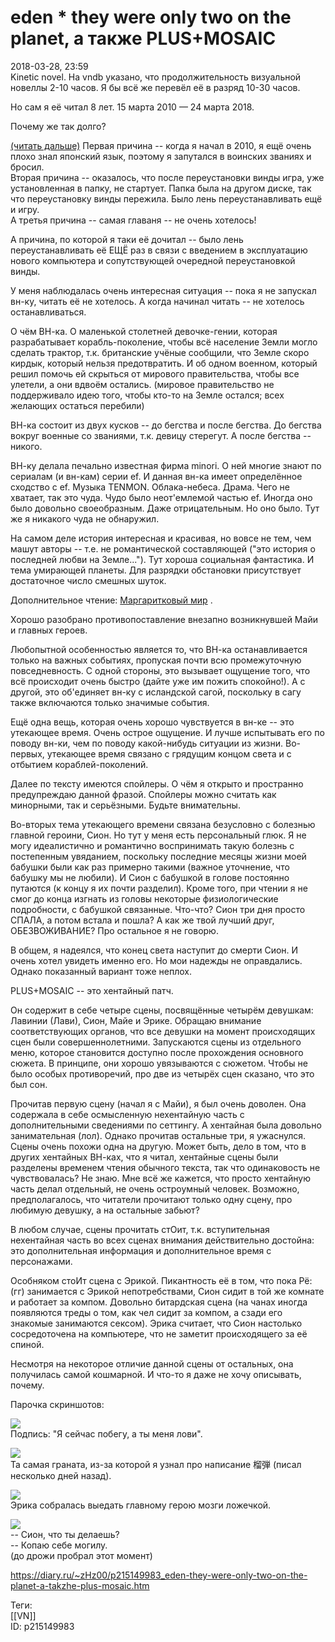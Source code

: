 eden \* they were only two on the planet, а также PLUS+MOSAIC
==============================================================

   
 2018-03-28, 23:59   
  Kinetic novel. На vndb указано, что продолжительность визуальной новеллы 2-10 часов. Я бы всё же перевёл её в разряд 10-30 часов.   
   
 Но сам я её читал 8 лет. 15 марта 2010 — 24 марта 2018.   
   
 Почему же так долго?   
   
  [(читать дальше)](https://zHz00.diary.ru/p215149983.htm?index=1#linkmore215149983m1)    Первая причина -- когда я начал в 2010, я ещё очень плохо знал японский язык, поэтому я запутался в воинских званиях и бросил.   
 Вторая причина -- оказалось, что после переустановки винды игра, уже установленная в папку, не стартует. Папка была на другом диске, так что переустановку винды пережила. Было лень переустанавливать ещё и игру.   
 А третья причина -- самая главаня -- не очень хотелось!   
   
 А причина, по которой я таки её дочитал -- было лень переустанавливать её ЕЩЁ раз в связи с введением в эксплуатацию нового компьютера и сопутствующей очередной переустановкой винды.   
   
 У меня наблюдалась очень интересная ситуация -- пока я не запускал вн-ку, читать её не хотелось. А когда начинал читать -- не хотелось останавливаться.   
   
 О чём ВН-ка. О маленькой столетней девочке-гении, которая разрабатывает корабль-поколение, чтобы всё население Земли могло сделать трактор, т.к. британские учёные сообщили, что Земле скоро кирдык, который нельзя предотвратить. И об одном военном, который решил помочь ей скрыться от мирового правительства, чтобы все улетели, а они вдвоём остались. (мировое правительство не поддерживало идею того, чтобы кто-то на Земле остался; всех желающих остаться перебили)   
   
 ВН-ка состоит из двух кусков -- до бегства и после бегства. До бегства вокруг военные со званиями, т.к. девицу стерегут. А после бегства -- никого.   
   
 ВН-ку делала печально известная фирма minori. О ней многие знают по сериалам (и вн-кам) серии ef. И данная вн-ка имеет определённое сходство с ef. Музыка TENMON. Облака-небеса. Драма. Чего не хватает, так это чуда. Чудо было неот'емлемой частью ef. Иногда оно было довольно своеобразным. Даже отрицательным. Но оно было. Тут же я никакого чуда не обнаружил.   
   
 На самом деле история интересная и красивая, но вовсе не тем, чем машут авторы -- т.е. не романтической составляющей ("это история о последней любви на Земле..."). Тут хороша социальная фантастика. И тема умирающей планеты. Для разрядки обстановки присутствует достаточное число смешных шуток.   
   
 Дополнительное чтение:  [Маргаритковый мир](https://ru.wikipedia.org/wiki/%D0%9C%D0%B0%D1%80%D0%B3%D0%B0%D1%80%D0%B8%D1%82%D0%BA%D0%BE%D0%B2%D1%8B%D0%B9_%D0%9C%D0%B8%D1%80)  .   
   
 Хорошо разобрано противопоставление внезапно возникнувшей Майи и главных героев.   
   
 Любопытной особенностью является то, что ВН-ка останавливается только на важных событиях, пропуская почти всю промежуточную повседневность. С одной стороны, это вызывает ощущение того, что всё происходит очень быстро (дайте уже им пожить спокойно!). А с другой, это об'единяет вн-ку с исландской сагой, поскольку в сагу также включаются только значимые события.   
   
 Ещё одна вещь, которая очень хорошо чувствуется в вн-ке -- это утекающее время. Очень острое ощущение. И лучше испытывать его по поводу вн-ки, чем по поводу какой-нибудь ситуации из жизни. Во-первых, утекающее время связано с грядущим концом света и с отбытием кораблей-поколений.   
   
 Далее по тексту имеются спойлеры. О чём я открыто и пространно предупреждаю данной фразой. Спойлеры можно считать как минорными, так и серьёзными. Будьте внимательны.   
   
 Во-вторых тема утекающего времени связана безусловно с болезнью главной героини, Сион. Но тут у меня есть персональный глюк. Я не могу идеалистично и романтично воспринимать такую болезнь с постепенным увяданием, поскольку последние месяцы жизни моей бабушки были как раз примерно такими (важное уточнение, что бабушку мы не любили). И Сион с бабушкой в голове постоянно путаются (к концу я их почти разделил). Кроме того, при чтении я не смог до конца изгнать из головы некоторые физиологические подробности, с бабушкой связанные. Что-что? Сион три дня просто СПАЛА, а потом встала и пошла? А как же твой лучший друг, ОБЕЗВОЖИВАНИЕ? Про остальное я не говорю.   
   
 В общем, я надеялся, что конец света наступит до смерти Сион. И очень хотел увидеть именно его. Но мои надежды не оправдались. Однако показанный вариант тоже неплох.   
   
 PLUS+MOSAIC -- это хентайный патч.   
   
 Он содержит в себе четыре сцены, посвящённые четырём девушкам: Лавинии (Лави), Сион, Майе и Эрике. Обращаю внимание соответствующих органов, что все девушки на момент происходящих сцен были совершеннолетними. Запускаются сцены из отдельного меню, которое становится доступно после прохождения основного сюжета. В принципе, они хорошо увязываются с сюжетом. Чтобы не было особых противоречий, про две из четырёх сцен сказано, что это был сон.   
   
 Прочитав первую сцену (начал я с Майи), я был очень доволен. Она содержала в себе осмысленную нехентайную часть с дополнительными сведениями по сеттингу. А хентайная была довольно занимательная (лол). Однако прочитав остальные три, я ужаснулся. Сцены очень похожи одна на другую. Может быть, дело в том, что в других хентайных ВН-ках, что я читал, хентайные сцены были разделены временем чтения обычного текста, так что одинаковость не чувствовалась? Не знаю. Мне всё же кажется, что просто хентайную часть делал отдельный, не очень остроумный человек. Возможно, предполагалось, что читатели прочитают только одну сцену, про любимую девушку, а на остальные забьют?   
   
 В любом случае, сцены прочитать стОит, т.к. вступительная нехентайная часть во всех сценах внимания действительно достойна: это дополнительная информация и дополнительное время с персонажами.   
   
 Особняком стоИт сцена с Эрикой. Пикантность её в том, что пока Рё: (гг) занимается с Эрикой непотребствами, Сион сидит в той же комнате и работает за компом. Довольно битардская сцена (на чанах иногда появляются треды о том, как чел сидит за компом, а сзади его знакомые занимаются сексом). Эрика считает, что Сион настолько сосредоточена на компьютере, что не заметит происходящего за её спиной.   
   
 Несмотря на некоторое отличие данной сцены от остальных, она получилась самой кошмарной. И что-то я даже не хочу описывать, почему.   
   
 Парочка скриншотов:   
   
    
  [![](https://i.imgur.com/hYEN4yUl.jpg)](https://i.imgur.com/hYEN4yU.jpg)    
 Подпись: "Я сейчас побегу, а ты меня лови".   
   
  [![](https://i.imgur.com/0h2OQ9Jl.png)](https://i.imgur.com/0h2OQ9J.png)    
 Та самая граната, из-за которой я узнал про написание 榴弾 (писал несколько дней назад).   
   
  [![](https://i.imgur.com/v1Oa5u1l.png)](https://i.imgur.com/v1Oa5u1.png)    
 Эрика собралась выедать главному герою мозги ложечкой.   
   
  [![](https://i.imgur.com/utaCjWtl.jpg)](https://i.imgur.com/utaCjWt.jpg)    
 -- Сион, что ты делаешь?   
 -- Копаю себе могилу.   
 (до дрожи пробрал этот момент)   
    
     
    
 <https://diary.ru/~zHz00/p215149983_eden-they-were-only-two-on-the-planet-a-takzhe-plus-mosaic.htm>   
   
 Теги:   
 [[VN]]   
 ID: p215149983